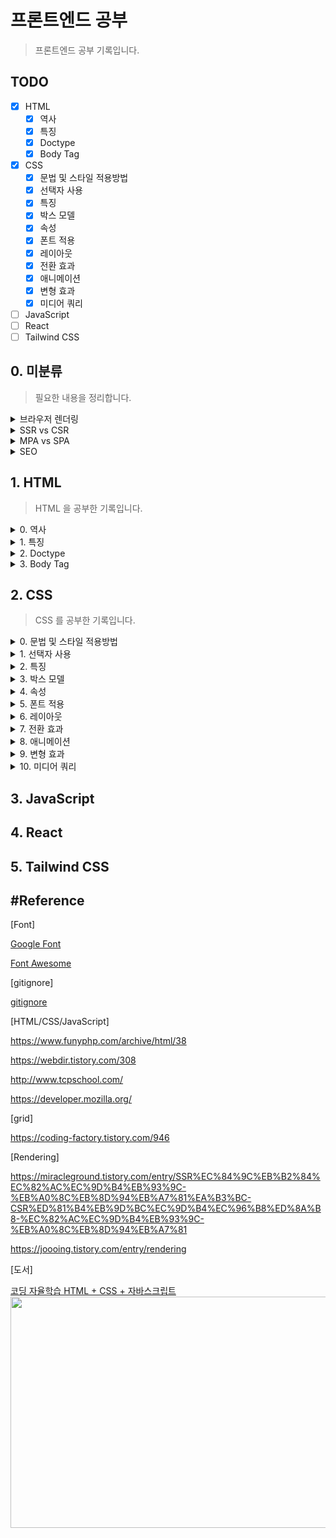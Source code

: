 # 프론트엔드 공부
> 프론트엔드 공부 기록입니다.

## TODO
- [x] HTML
    - [x] 역사
    - [x] 특징
    - [x] Doctype 
    - [x] Body Tag
- [x] CSS
    - [x] 문법 및 스타일 적용방법
    - [x] 선택자 사용
    - [x] 특징
    - [x] 박스 모델
    - [x] 속성
    - [x] 폰트 적용
    - [x] 레이아웃
    - [x] 전환 효과
    - [x] 애니메이션
    - [x] 변형 효과
    - [x] 미디어 쿼리
- [ ] JavaScript
- [ ] React
- [ ] Tailwind CSS

## 0. 미분류
> 필요한 내용을 정리합니다.

<details>
<summary>브라우저 렌더링</summary>
추가예정
</details>

<details>
<summary>SSR vs CSR</summary>

- Client side Rendering : 사용자 측(웹 브라우저) 스크립트 처리(SPA의 동작 방식)

        장점 :
            요청에 따라 필요한 부분만 렌더링
            빠른 속도, 서버 부하 감소
        단점 :
            초기 로딩 시간이 긺

- Server side Rendering : 서버에서 스크립트를 처리하여 그 결과를 HTML로 만들어 전달(MPA의 동작 방식)

        장점 : 
            초기 로딩 속도 빠름
            검색엔진 최적화 유리
        단점 :
            TTV(Time to View)와 
            TTI(Time to Interact)간 시간 간격 존재
            서버측 부하 발생
            응답시 화면 전체가 새로고침(깜빡임)
</details>

<details>
<summary>MPA vs SPA</summary>

- MPA : multi page application 의 약자

        인터렉션이 발생할 때마다 서버로부터 새로운 HTML을 받아와서 
        해당 링크로 이동하여 페이지 전체를 새로 렌더링하는 
        전통적인 웹 페이지 구성 방식

- SPA : Single Page Application의 약자로 하나의 페이지로 구성된 웹 어플리케이션

        브라우저에 최초에 한번 페이지 전체를 로드하고, 
        이후부터는 특정 부분만 Ajax를 통해 데이터를 바인딩하는 방식

        * SPA는 현재 웹개발의 트렌드(React 등)

</details>

<details>
<summary>SEO</summary>

추가 예정

</details>


## 1. HTML
> HTML 을 공부한 기록입니다.

<details>
<summary>0. 역사</summary>
<br>

| version   | year | contents |
|-----------|------|----------|
| HTML 1.0  | 1991 |팀 버나스리(Tim Berners-Lee)가 발표한 최초의 HTML|
| HTML 2.0  | 1995 |국제 표준으로 제정된 최초의 HTML|
| HTML 3.2  | 1997 |W3C에 의해 제정된 최초의 HTML|
| HTML 4.01 | 1999 |Stylesheet 지원|
| XHTML 1.0 | 2000 |확장성 있는 HTML+XML|
| HTML 5    | 2014 |간결한 코드|

<br>
</details>

<details>
<summary>1. 특징</summary>

>HTML : HyperText Markup Language 의 약자, 태그와 속성으로 구성

- 태그 : HTML 문법을 이루는 가장 작은 단위, 요소(element)와 같은 의미

        홑화살괄호(<>) 사이 태그명 입력
        시작 태그(<>), 종료 태그(</>)의 한 쌍으로 구성
        시작태그에는 속성명과 속성 값이 올 수 있음

        * 빈 태그(Empty Tag) : 시작 태그만 가짐
            - <img>,<br>,<hr> 등

- 속성 : 태그의 의미나 기능을 보충 (속성명은 소문자 권장)

        - class : 같은 유형의 태그를 분류 (CSS .)

        - id : 태그에 유일한 이름 지정, 단 하나의 요소에만 지정 (CSS #, 우선적용)

- 상속 : 태그 위치에 따라 부모, 자식 형제 관계가 형성되며 CSS에 영향을 미침

- 콘텐츠 레벨 요소 :

        - 블록 : 부모 요소의 전체 공간을 차지

        - 인라인 : 콘텐츠의 흐름을 끊지 않고, 요소를 구성하는 태그에 할당된 공간만 차지


<br>
</details>

<details>
<summary>2. Doctype</summary>

>문서형 정의(Document Type Definition)
    
- 사용 목적

        - 다양한 브라우저가 HTML 문서를 동일하게 인식하기 위함
        - 문서간 호환성 향상
        - 미 기입시 Quirks Mode(비표준모드) 상태로 렌더링

- DOCTYPE 선언과 Head 태그 및 속성
    - HTML 4.01 (SGML 기반으로 DTD 참조 필요)
        
            1.최상위 엘리먼트 네임 (Root Element Name)
                * HTML
            2.국제적,공용 || 내부적,제한용 (Public || SYSTEM)
                * Public
            3.ISO공인인증기관 || ISO비공인인증기관 ("+" || "-")
            4.기관명
                *  W3C : 비공인 인증기관
            5.DTD 타입
                - Strict : W3C 권장 문서 타입 (문법을 정확하게 준수하지 않으면 오류)
                    * center, iframe, 새창 띄우기 등 제한
                - Transitional : 호환성 위한 중간단계 문서 타입 (문법에 오류가 있어도 허용)
                - Frameset : Frameset 사용을 위한 태그,속성 추가한 문서 타입 (현재 거의 사용 X)
            6.인코딩언어(ISO)
            7.DTD 참조 문서

    - HTML 5 (최소한의 코드 작성 기반)

            <!DOCTYPE html> 
            <html>
                <head> : 메타데이터 정의 영역
                    <meta> : 항상 head 내부 위치
                        속성
                            - charset : 인코딩 방식 명시 (HTML5에서 추가된 속성)
                                * UTF-8
                            - content : name/http-equiv 속성 관련 값
                            - http-equiv : Http 헤더 제공, 반드시 content 속성이 함께 명시되어야 함
                                * content-type : 인코딩 방식
                                * default-style : 우선 적용 스타일 시트
                                * refresh : 문서 새로고침 간격(리다이렉트)
                                * X-UA-Compatible : 최신 표준엔진 렌더링
                            - name :
                                * application-name : 웹 어플리케이션 이름 정의
                                * author : 문서 저자 정의
                                * description : 웹 페이지 설명
                                * generator : 저작 도구
                                * keywords : 검색 엔진 키워드
                                * viewport : 뷰포트 설정
                                    content
                                        * user-scalable=no : 사용자의 확대보기 허용 여부(yes/no)
                                        * intial-scale=1.0 : 페이지 로딩시 확대비율
                                        * maximum-scale=1.0 : 최대 확대 비율
                                        * minimum-scale=1.0 : 최소 축소 비율
                                        * width=device-width : 플랫폼 가로 크기에 맞춤, 수치를 넣으면 그 수치에 맞게 맞춰짐
                                        * target-densitydpi=medium-dpi : dpi([dots per inch])
                            * HTML5 미지원 속성
                                - scheme : content 속성 해석 스키마 

                    <title> : HTML 문서 제목 지정 (존재하지 않을 경우 HTML 유효성 검사 통과 X)
                                * title이 여러개 일 경우 검색엔진 신뢰성 하락
                                * 툴바, 즐겨찾기, 결과페이지 제목

                    <link> : 외부 소스 관계 정의
                        속성
                            - crossorigin : CORS 요청 처리방식
                                * anonymous : 인증정보 전송 X
                                * use-credentials : 인증정보(쿠키, X.609 인증서, HTTP Basic 인증) 전송
                            - href : 외부 URL
                            - media : 미디어, 장치
                            - type : 미디어 타입
                            - rel : 필수속성, 외부 리소스 연관 관계 명시
                                * alternate : 해당 문서의 대체 버전 링크
                                * author : 문서의 저자
                                * dns-prefetch : DNS 확인 작업 미리 수행
                                * help : 도움말
                                * icon : 아이콘
                                * license : 저작권 정보
                                * next : 다음문서 링크
                                * pingback : 핑백서버 주소
                                * preconnect : 브라우저가 대상 리소스 원본에 미리 연결
                                * prefetch : 브라우저가 대상 리소스를 미리 캐시 (비표준)
                                * preload/preload : 탐색에 사용될 리소스 미리 캐시 (preload : 우선순위 적용)
                                    * as : 콘텐츠 유형 지정
                                * prev : 이전문서 링크
                                * search : 검색 리소스
                                * stylesheet : 스타일시트 (CSS)
                            - sizes : rel="icon"일 경우 크기 설정
                                * 높이 x 너비
                                * any
                            * HTML5 미지원 속성
                                - charset
                                - rev
                                - target

                    <style> : HTML 문서 스타일 정보 정의 (CSS)
                        속성
                            - media
                            - type

                    <script> : 클라이언트 사이드 스크립트 정의 (JavaScript)
                        속성
                            * 외부 스크립트 참조시 사용가능
                                - async : 비동기 실행 (HTML 5 추가)
                                - charset : 인코딩 방식
                                - defer : 페이징 파싱 후 스크립트 실행
                            - scr : 외부 스크립트 파일 URL
                            - type : 미디어 타입
                            * HTML5 미지원 속성
                                -xml:space
                </head>

                <body> : HTML 모든 컨텐츠 영역 정의, 단 하나만 존재 가능
                    * HTML5에서는 body의 모든 속성을 지원하지 않음
                        -alink
                        -background
                        -bgcolor
                        -link
                        -text
                        -vlink
                </body>
            </html>

- Doctype 선언 종류
    * HTML 4.01 Strict
        
            <!DOCTYPE HTML PUBLIC "-//W3C//DTD HTML 4.01//EN" "http://www.w3.org/TR/html4/strict.dtd">
    * HTML 4.01 Transitional
        
            <!DOCTYPE HTML PUBLIC "-//W3C//DTD HTML 4.01 Transitional//EN" "http://www.w3.org/TR/html4/loose.dtd">
    * HTML 4.01 Frameset
        
            <!DOCTYPE HTML PUBLIC "-//W3C//DTD HTML 4.01 Frameset//EN" http://www.w3.org/TR/html4/frameset.dtd">
    * XHTML 1.0 Strict
        
            <!DOCTYPE html PUBLIC "-//W3C//DTD XHTML 1.0 Strict//EN" "http://www.w3.org/TR/xhtml1/DTD/xhtml1-strict.dtd">
    * XHTML 1.0 Transitional
        
            <!DOCTYPE html PUBLIC "-//W3C//DTD XHTML 1.0 Transitional//EN" "http://www.w3.org/TR/xhtml1/DTD/xhtml1-transitional.dtd">
    * XHTML 1.0 Frameset
        
            <!DOCTYPE html PUBLIC "-//W3C//DTD XHTML 1.0 Frameset//EN" "http://www.w3.org/TR/xhtml1/DTD/xhtml1-frameset.dtd">
    * XHTML 1.1
        
            <!DOCTYPE html PUBLIC "-//W3C//DTD XHTML 1.1//EN" "http://www.w3.org/TR/xhtml11/DTD/xhtml11.dtd">
    * HTML5
        
            <!DOCTYPE html>
</details>

<details>
<summary>3. Body Tag</summary>

- 텍스트

        <hn> : 제목, 주제 텍스트 표현
            <h1> ~ <h6> 순으로 중요도 설정
                * 검색엔진의 경우 <h1>부터 단계적으로 검색하며 
                  중간 단계가 없을 경우 검색종료
                  따라서 숫자를 순차적으로 사용해야함

        <p> : 본문의 문단

        <br> : 줄 바꿈

        <strong> : 텍스트 의미 강조, 중첩 가능

        <em> : 글자 기울임

        <ins> : 밑줄

        <del> : 취소선

        <sub> : 아래 첨자

        <sup> : 위 첨자

- 인용구

        <blockquote> : 출처에서 인용한 텍스트
        
        <q> : 짧은 인용문

        * 속성
                cite : 출처 경로

- 그룹

        <div> : 블록 요소 그룹

        <span> : 인라인 요소 그룹

- 목록

        <ul> : 비순서형 목록
            <li> : 목록 내용

        <ol> : 순서형 목록
            <li> : 목록 내용

        <dl> : 정의형 목록
            <dt>용어
            <dd>용어 설명

- 링크와 이미지

        <a> : 링크 생성
            * 속성
                - href : 경로
                    * 불분명한 경로시 href="#"
                - target : 연결 방식
                    _blank : 새 창으로 열림
                    _parent
                    _sefl
                    _top
                - title : 링크 설명

        <img> : 이미지 객체 삽입
            * 속성
                - src : 이미지 경로
                    * 경로 기준 (상대 경로)
                        ./ : 현재 폴더
                        ../ : 상위 폴더
                - alt : 이미지 설명
                    * 웹 접근성 보장

- 폼

        <form> : 폼 양식
            * 속성
                - action : 상호작용할 서버 URL
                - method : 송신 방식
                    * get : 보안 요구 X
                    * post : 보안 요구 정보
        
        <input> : 사용자 입력 정보(id,password) 요소 생성
            * 속성
                - type : 상호작용 요소 종류, 필수 속성
                    * text
                    * password
                    * tel
                    * number
                    * url
                    * search
                    * email
                    * checkbox
                    * radio : 라디오 박스
                    * file : 파일 업로드
                    * button
                    * image : 이미지 버튼, src 속성 사용
                    * hidden
                    * date
                    * datetime-local
                    * month
                    * week
                    * time
                    * range
                    * color
                    * submit
                    * reset
                - name : 서버에 전송될 요소의 이름
                - value : 초깃값

        <textarea> : 여러 줄의 입력 요소
            * 콘텐츠 영역에 초깃값 정의

        <label> : 상호작용 요소에 이름 생성
            * 스크린 리더기 식별 능력 향상 -> 웹 접근성 향상
            * 속성
                - for : 이름
                    => label for 속성과 input id 이름을 같은 값으로 설정

        <fieldset> : 박스 모양의 테두리 생성
            <legend> : 그룹 이름

        <select> : 콤보박스 생성
            * 속성
                - size : 화면 노출 항목 개수
                - multiple : 다중 선택
                - selected : 기본 선택 항목
            <optgruop> : 항목 그룹화
                <option> : 항목
                    * 속성
                        - value : 서버에 전송할 값, 미입력시 텍스트 값 전송
        
        <button> : 버튼 생성
            * input 과 달리 이미지, 태그 포함 가능
            * 속성
                - type 
                    * submit
                    * reset
                    * button

        * 추가 속성
            - disabled : 비활성화
            - readonly : 읽기 전용 (서버에 값 전송)
            - maxlength : 입력 글자 수 제한
            - checked : 요소를 선택된 상태로 표시(checkbox, radio)
            - placeholder : 입력 요소의 힌트

- 표(table)

        <table>
            <caption> : 표 제목
            <col> : 1개의 열 그룹화
            <colgroup> : 2개 이상의 열 그룹화
                * span : [값 = 그룹화 열 개수]
                * 병합과 다름 (주로 스타일 설정)
            <thead>
                <tr> : 행 생성 
                    <th> : 제목 열 생성
            <tfoot>
            <tbody>
                <tr>
                    <td> : 내용 열 생성
            
            *<thead>, <tfoot>, <tbody> => 웹 접근성 향상

        * 속성
            - rowspan / colspan : 셀 병합, [값 = 병합할 셀 개수]
            - scope : 웹 접근성 향상
                * row / col
                * rowgroup / colgroup

- 멀티미디어

        <audio>
            <source src="#" type="audio/wav">
            <source src="#" type="audio/mp3">
            ...

        <video>
            <source>

        * 속성
            - src
            - type : 미디어 타입
                * 웹 지원 형식을 설정 가능 => 웹 접근성 향상
            - controls : 컨트롤 패널

- 시맨틱 태그

        검색 엔진에 맞춰 웹 구조화

        <header>, <nav>, <section>, <article>, <aside>, <footer>, <main> 

* 글로벌 속성

        - class
        - id
        - style
        - title : 추가 정보 (커서를 대면 툴팁 정보 표시)
        - lang
        - hidden : 화면에서 감춤
        - data-* : 커스텀 속성
</details>

## 2. CSS
> CSS 를 공부한 기록입니다.
<details>
<summary>0. 문법 및 스타일 적용방법</summary>

- 형식

        선택자 { 속성 : 값; }

- 적용 방법
    - 내부 스타일 시트

            <style>

            </style>

    - 외부 스타일 시트

            <link rel="stylesheet href="파일경로.css">

    - 인라인 시트

            <태그 style="css 코드">

</details>


<details>
<summary>1. 선택자 사용</summary>

- 전체 선택자

        * {
            /* code */
        }

- 태그 선택자

        태그명 {
            /* code */
        }

- 아이디 선택자

        #id속성{
            /* code */
        }

- 클래스 선택자
        
        .class{
            /* code */
        }
    
- 기본 속성 선택자

        [속성=값]{
            /* code */
        }

        * 아이디, 태그 선택자와 함께 사용가능
        * 값에는 문자열이 올 수 있음

- 조합 선택자
    - 그룹 선택자

            선택자1, 선택자2, ... {
                /* code */
            }

    - 자식 선택자

            부모 선택자 > 자식 선택자 {
                /* code */
            }

    - 하위 선택자

            선택자1 선택자2 ... {
                /* code */
            }

    - 인접 형제 선택자

            이전 선택자 + 대상 선택자 {
                /* code */
            }

    - 일반 형제 선택자

            이전 선택자 ~ 대상 선택자 {
                /* code */
            }

- 가상 요소 선택자
    
            기준 선택자 :: 가상 요소 선택자 {
                /* code */
            }

    
    * 종류
        
            ::before : 콘텐츠 앞의 공간
            ::after : 콘텐츠 뒤의 공간

- 가상 클래스 선택자    
            
            기준 선택자 : 가상 클래스 선택자 {
                /* code */
            }
    * 종류
        - 링크

                :link : 한번도 방문하지 않은 링크일 때
                :visited : 한 번 이상 방문한 링크일 때
        - 동적
                
                :hover : 요소에 마우스를 올릴 때
                :active : 요소를 마우스로 클릭하는 동안
        - 입력

                :focus : 입력 요소(input, textarea)에 커서 활성화시
                :checked : 체크박스 표시될 경우
                :disabled : 상호작용 요소 비활성화시
                :enabled : 상호작용 요소 활성화시
        - 구조적 가상클래스

                E:first-child
                E:last-child
                
                E:nth-child(n) : E 요소가 부모 요소의 n번째 자식일 때
                E:nth-last-child(n) : E 요소가 부모 요소의 뒤에서부터 n번째 자식일 때
                
                E:first-of-type
                E:last-of-type

                E:nth-of-type : 부모 요소의 n번째 자식 요소
                E:nth-of-last-type : 부모 요소의 뒤에서부터 n번째 자식 요소
</details>


<details>
<summary>2. 특징</summary>

- 적용 우선순위
    
        기본 스타일 시트보다 사용자 정의 스타일이 우선
        단계적 적용(마지막 스타일만 적용)

- 개별성 규칙

| 선택자           | 예시 | 점수 |
|-----------------|------|-----|
| 전체 선택자      | * |0|
| 태그 선택자      | div, p, h1 |1|
| 가상 요소 선택자 | ::before |1|
| 클래스 선택자    | .box |10|
| 가상 클래스 선택자 | :hover |10|
| 아이디 선택자    | #title |100|
| 인라인 스타일    | style="color:red" | 1000 |
| !important      | color:blue !important; | 10000|

- 상속(inherit)

- 단위
    - 절대 단위

            px(pixel)

    - 상대 단위 

            - % : 상위 요소값의 상대적 크기
            - em : 부모요소 텍스트에 대한 상대적 크기
            - rem : html 태그에 대한 상대적 크기 
                [ html 텍스트 크기 = 16px = 1rem ]
            - vw : 뷰포트 너비에 대한 상대적 크기
            - vh : 뷰포트 높이에 대한 상대적 크기

- 색상
        
        - rgba (red, green, blue, alpha)
        - HEX #RRGGBB
</details>


<details>
<summary>3. 박스 모델 </summary>
<br>
<img
src="https://images.velog.io/images/realryankim/post/6ed03b0b-f9f5-429f-a5e4-debe15c088ed/css-box-model.png"
alt="박스모델"
width=700
height=370><br><br>

- margin : 블록 외부 여백

        * 형식
        - margin-top/right/bottom/left
        - margin : <top> <right> <bottom> <left>
                   <top & bottom> <right & left>
                   < top & right & bottom & left>
        
        * margin collapse : 인접 margin 중 더 큰 값으로 통일
        * margin : auto 일 경우 뷰포트 기준 요소를 센터로 정렬

- border : 테두리

        * 형식
        - border : <width> <style> <color>
            <style>
                * none
                * hidden
                * solid
                * double
                * dotted
                * dashed
                * groove
                * ridge
                * inset
                * outset

- padding : 요소 내부 여백

        * margin 과 형식 동일

- content : 태그 사이에 작성된 내용
        
        * 형식
        - width / height

* width / height 특징

        박스 모델 내 콘텐츠가 없으면 width/height 제대로 적용 X

        웹 브라우저가 화면을 렌더링할 때 border + padding + content 영역의
        모든 너비와 높이를 종합적 계산하여 블록에 할당
        따라서 다음 속성을 사용

        - box-sizing : <속성>
            * 속성
                - content-box
                - border-box : border 너비/높이에 맞게 컨텐츠 영역 조절

* 박스 모델의 성격

        - 블록 : 항상 페이지의 모든 너비를 차지 (줄 바꿈)
            - 적용 가능 속성 : width/height, margin/padding
                * <hn>, <p>, <div>

        - 인라인 : 너비를 콘텐츠 크기만큼 차지
            - 적용 가능 속성 : margin/padding 의 왼쪽,오른쪽 방향
                * <a>, <span>, <strong>
        
        - 인라인 블록 : 너비를 콘텐츠 크기만큼 차지 + 블록의 성격(width/height 적용)
                * <img>

        * 다음 속성으로 변경 가능
        - display: <속성>
            * 속성
                - block
                - inline
                - inline-block

</details>


<details>
<summary>4. 속성</summary>
<br>
<img
src="https://velog.velcdn.com/images/wlgp1335/post/f8b664d2-1a73-4a3c-a6fd-a5fadb590f3a/image.png" 
alt="텍스트 상세" 
width=700
height=370><br><br>

- 텍스트
    - 폰트

            - font-family : <글꼴1>, <글꼴 유형>
                * 글꼴 유형 : 글꼴을 불러오지 못 할 경우 텍스트가 해당 형태로 나타남 => 사용자 경험 유지
                    - serif
                    - sans-serif
                    - monospace
                    - fantasy
                    - cursive
            - font-size : <크기> [초기 값=16px]
            - font-weight : <굵기 숫자(100~900)> | <키워드>
                * 키워드
                    - lighther
                    - normal : 400
                    - bold : 700
                    - bolder
            - font-style : <글꼴 속성>
                * 속성
                    - normal
                    - italic : 이탤릭체
                    - oblique : 기울임꼴
            -font-variant : <속성>
                * 속성
                    - normal
                    - small-caps : 텍스트를 크기가 작은 대문자로 변환
    
    - 스타일

            - text-align : <속성>
                * 속성
                    - left / center / right
                    - justify : 양쪽 정렬(브라우저 크기에 맞춰 텍스트 사이 간격 늘림)
            - text-decoration : <속성>
                * 속성
                    - none
                    - line-through
                    - overline / underline
            - letter-spacing : <자간>
            - line-height : <텍스트 높이>

- 배경 (padding/content)
 
        -background-color : <색상값>
        -background-image : url('이미지 경로')
            * 반드시 배경 너비/높이 지정
            * 이미지 사이즈와 너비/높이가 다를 경우 잘리거나 반복됨
        -background-repeat : <속성>
            * 속성
                - no-repeat
                - repeat-x
                - repeat-y
                - repeat
                - round : 이미지 크기 자동 조절
                - space : 이미지 잘리지 않음
        -background-size : <속성>
            * 속성
                - auto : 이미지 크기 유지
                - cover : 이미지 종횡비 유지하며 크기 조절(배경 크기에 딱 맞게)
                - contain : 이미지 종횡비 유지하며 크기 조절
                            (가로 세로중 한 방향이 맞으면 멈춤, 못 채운 부분 반복)
                - 너비 높이
        -background-position : <x> <y>
            * 속성
                - <x> : left / center / right
                - <y> : top / center / bottom
                - px, %
        -background-attachment : <속성> 이미지 스크롤 형식
            * 속성
                - local : 웹 브라우저와 함께 스크롤
                - scroll : 요소 고정, 브라우저 스크롤
                - fixed : 요소, 브라우저 고정

- 위치
    
        - position : <속성>
            * 속성
                - static : 기본 흐름
                - relative : 기본 흐름 따라 배치하지만 좌표 속성 사용
                    * top / right / bottom / left
                - absolute : 절대 좌표 위치
                    * top / bottom 속성 미 지정시 원래 위치에서 x축으로만 이동
                    * 원래 요소의 공간을 빈 공간으로 인식
                - fixed : 뷰포트 기준 절대 좌표 위치
                - sticky : 일정 좌표까지 기본흐름 이후 fixed

        - z-index : <정수>
            * 나중 요소가 앞에 표시
            * 정수 값이 클 수록 위에 표시
</details>


<details>
<summary>5. 폰트 적용</summary>

- 텍스트 폰트

        - Google Font 등 웹 폰트를 제공하는 사이트에서 @import 하여 사용

- 아이콘 폰트

        - Font Awesome 등 아이콘을 제공하는 사이트에서 라이브러리를 다운받거나
          CDNJS 방식으로 연결 후 아이콘 <i class> 를 복사하여 HTML에 붙여넣음

</details>


<details>
<summary>6. 레이아웃</summary>

- float : 대상 요소를 공중에 띄움(인라인 성격), 대상의 위치를 빈 공간으로 인식

        - float : <속성>
            * 속성
                - none
                - left / right
            * width 미 지정시 콘텐츠 만큼 너비 조절
            * float 으로 지정된 자식 요소는 부모 요소가 인식 X
        
        - clear : <속성> => 이전 요소의 float 속성 해제
            * 속성
                - left / right / both
            * 부모 요소가 float 자식 요소를 인식하는 법
                .container::after{
                    content: "";
                    display: block;
                    clear: both;
                }

- flex : 1차원 방식 레이아웃
    - flex layout

            - display : flex

                * flex 선언된 블록 컨텐츠의 정렬은 다음과 같음
                    - justify-content: center (row)
                    - align-items: center (column)
                    * flex 아닌 경우 -> margin : auto 등으로 적용가능
                    * flex 는 1 줄에 몇 개의 content 가 오는 것을 정의 X
            - flex-direction : <속성>
                * 속성
                    - row : 왼쪽 -> 오른쪽
                    - reow-reverse : 오른쪽 -> 왼쪽
                    - column : 위 -> 아래
                    - coloumn-reverse : 아래 -> 위
            - flex-wrap : <속성> -> 플렉스 아이템이 컨테이너를 벗어날 경우
                * 속성
                    - nowrap : 무시(컨테이너 뚫고 나감)
                    - wrap : 영역을 벗어나면 줄 바꿈
                    - wrap-reverse : wrap의 역 방향으로 줄 바꿈(기본 값일 때 위로 줄이 올라감)
            - flex-flow : <direction> <wrap>
    
    - flex layout 정렬

            - justify-content : <속성> -> 주 축 방향 정렬(row)
                * 속성
                    - flex-start : 주축 방향 시작
                    - flex-end : 주축 방향 끝
                    - center : 중앙
                    - space-between : 플렉스 아이템 간격 균일(양 끝 간격 X)
                    - space-around : 플렉스 아이템 둘레 균일 (한 아이템 양쪽 둘레 균일)
                    - space-evenly : 플렉스 아이템 사이와 양 끝 간격 균일 (IE, edge 동작 X)

            - align-items : <속성> -> 교차 축 방향 정렬 (column)
                * 속성
                    - stretch : 교차축 방향 아이템 너비/높이가 블록 크기에 맞게 확대
                    - flex-start 
                    - flex-end
                    - center
                    - baseline
            - align-content : <속성> -> wrap 속성으로 2줄 이상일 때 사용
            - align-self : <속성> -> 단일 정렬



- grid : 2차원 방식 레이아웃 ( row / column 같이 사용 )
<img
src="./static/images/grid.jpg"
alt="grid"
width=700
height=370>

- grid layout

        - display : grid
            * 해당 속성 지정 요소가 그리드 컨테이너
        
        - grid-template-columns : <1열값> <2열값> ...
        - grid-template-rows : <1행값> <2행값> ...
            * 값으로 행/열의 크기 결정
            * repeat(), minmax() 함수 사용 가능

        - row-gap : <크기>
        - column-gap : <크기>

- grid 정렬

        - align-items : <속성> -> Y축 정렬
            * 속성
                - stretch
                - start
                - center
                - end
        - align-self

        - justify-items : <속성> -> X축 정렬
        - justify-self

        - place-items : <align-items> <justify-items>
        - place-self : <align-self> <justify-self>

- grid 배치

        - grid-template-areas : <이름>
            * 이름 예시
                "header header header"
                "sidebar content content"
                "footer footer footer"
        - grid-area : <행/열 이름>
            * grid-template-area 로 정한 이름을 부여
            * 코드 예시
                #header {
                    grid-area : header
                }

- grid 아이템 배치 

        - grid-column-start : <start grid number>
        - grid-column-end : <end grid number>
            * 그리드 넘버로 구분

        - grid-row-start
        - grid-row-end

        - grid-column : <start> <end> || <start>/span <열 개수>
        - grid-row : <start> <end> || <start>/span <행 개수>

</details>

<details>
<summary>7. 전환 효과</summary>

- Transition : 가상 클래스 선택자 등에 의해 기존 속성 값이 변경

        - transition-property : <속성 값> -> 전환 효과
            * 속성
                - none
                - all
            * 전환 가능한 속성이 정해져 있음
        - transition-duration : <시간> -> 전환 효과 지속 시간
        - transition-delay : <지연 시간>
        - transition-timing-function : <속성> -> 전환 효과의 진행 속도
            * 속성
                - linear : 일정
                - ease : 빨라지다가 느려짐
                - ease-in : 느리다가 점점 빨라짐
                - ease-out : 빠르다가 점점 느려짐
                - ease-in-out : 느리다가 빨라졌다가 느려짐
                - cubic-bezier : 사용자 정의 속도
                    * 개발자 도구에서 속도 조절

</details>


<details>
<summary>8. 애니메이션</summary>

- @keyframes 정의하여 실행

        - @keyframes <키 프레임명>{
            0%{ /* 시작 코드 */ }
            n%{}
            100%{ /* 종료 코드 */ }
            }

        - @keyframes <키 프레임명>{ 
            from{ /* 시작 코드 */ }
            to{ /* 종료 코드 */ }
            }

- 키 프레임명 지정 및 속성

        - animation-name : <키 프레임명>
        - animation-duration : <지속 시간>
            * 키 프레임, 애니메이션 네임, 듀레이션은 필수 (없으면 동작 X)
        - animation-delay : <지연 시간>
        - animation-fill-mode : <속성> -> 애니메이션 종료 시점의 상태 설정
            * 속성
                - none : 
                    실행 전 : 시작 지점 스타일 적용X 대기
                    실행 후 : 실행 전 스타일 적용 상태로 돌아감
                - forwards :
                    실행 전 : 시작 지점 스타일 적용X 대기
                    실행 후 : 종료 지점 스타일 적용 상태로 대기
                - backwards
                    실행 전 : 시작 지점 스타일 적용O 대기
                    실행 후 : 실행 전 스타일 적용 상태로 돌아감
                - both
                    실행 전 : 시작 지점 스타일 적용O 대기
                    실행 후 : 종료 지점 스타일 적용 상태로 대기
        - animation-play-state : <속성> -> 애니메이션 재생 상태 지정 (실행 도중 조작 가능 with JS)
            * 속성
                - paused
                - running
        - animation-diretion : <속성> -> 진행 방향
            * 속성
                - normal : 키 프레임 정의 순서(from -> to)
                - reverse
                - alternate : 홀수 번째 normal, 짝수 번째 reverse
                - alternate-reverse : 홀수 번째 reverse, 짝수 번째 normal
        - animation-timing-function

</details>


<details>
<summary>9. 변형 효과</summary>

- 요소의 크기 변경, 위치 이동, 회전

        - transform : <함수>
            * 함수
                - translate(x,y) : 현 위치에서 x, y 축 만큼 이동
                - translateX(n)
                - translateY(n)

                - scale(x,y) : x, y 축 만큼 확대/축소
                - scaleX(n)
                - scaleY(n)

                - skew(xdeg, ydeg) : x, y 각도 만큼 기울임
                - skewX(deg)
                - skewY(deg)

                - rotate(deg) : deg 만큼 회전
                    * deg > 0 -> 시계방향 회전
                    * deg < 0 -> 반시계방향 회전

- 기준점 변경

        - transform-origin : <x> <y> -> 변형 기준점 변경
            * 속성
                - x : left / center / right
                - y : top / center / bottom

</details>


<details>
<summary>10. 미디어 쿼리</summary>

- 반응형 웹(responsive web)을 만드는 주요 기술

        사이트에 접속하는 미디어 타입, 특징, 해상도에 따라 
        다른 스타일 속성을 적용하는 기술

- 뷰포트(viewport) : 웹 페이지가 접속한 기기에서 보이는 실제 영역 크기

        * HTML 문서는 어떤 기기에서 접속하더라도 980px 크기 기준으로 보여줌
          따라서 HTML의 metadata 를 설정해야 함
          <meta 
          name="viewport
          content="width=device-width,
          initial-scal=1.0">
        
        * 메타 content 속성 값
            - width / height
            - initial-scale : 초기 배율
            - minimum-scale : 최소 축소 비율 [ 기본값 = 0.25 ]
            - maximum-scale : 최대 확대 비율 [ 기본값 = 5.0 ]
            - user-scalable : 뷰포트 확대/축소 여부 ( yes || no )

- 미디어 쿼리 문법

        @media 
        < not | only >  
            - not : 뒤의 모든 조건 부정
            - only : 미디어 쿼리 지원 기기만 해석
        < mediatype > : 미디어 타입
            - all : 모든 기기 ( 기본 값 )
            - print : 인쇄 장치
            - screen : 컴퓨터 화면 장치, 스마트 기기
            - speech : 스크린 리더기, 보조 프로그램
        and  : mediatype 생략하지 않으면 다음에 and 연산자 필수
        ( <media feature> ) : 미디어 조건
            - min-width : 미디어 쿼리 적용 하한값( 최소 너비 ~ )
            - max-width : 미디어 쿼리 적용 상한값( ~ 최대 너비 )
            - orientation :
                * portrait : 세로모드, 세로 높이 > 가로 너비
                * landscape : 가로모드, 가로 너비 > 세로 높이
        < and | or | not > 
        ( <media feature> ) {
            /* CSS 코드 */
        }

</details>

## 3. JavaScript

## 4. React

## 5. Tailwind CSS

## #Reference

[Font]

[Google Font](https://fonts.google.com/)

[Font Awesome](https://cdnjs.com/libraries/font-awesome)


[gitignore]

[gitignore](https://www.toptal.com/developers/gitignore)

[HTML/CSS/JavaScript]

https://www.funyphp.com/archive/html/38

https://webdir.tistory.com/308

http://www.tcpschool.com/

https://developer.mozilla.org/

[grid]

https://coding-factory.tistory.com/946


[Rendering]

https://miracleground.tistory.com/entry/SSR%EC%84%9C%EB%B2%84%EC%82%AC%EC%9D%B4%EB%93%9C-%EB%A0%8C%EB%8D%94%EB%A7%81%EA%B3%BC-CSR%ED%81%B4%EB%9D%BC%EC%9D%B4%EC%96%B8%ED%8A%B8-%EC%82%AC%EC%9D%B4%EB%93%9C-%EB%A0%8C%EB%8D%94%EB%A7%81

https://joooing.tistory.com/entry/rendering


[도서]

[코딩 자율학습 HTML + CSS + 자바스크립트](https://www.gilbut.co.kr/book/view?bookcode=BN003377)
<img src="https://gimg.gilbut.co.kr/book/BN003377/rn_view_BN003377.jpg" width="700" height="370">